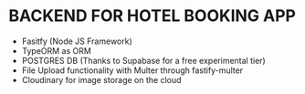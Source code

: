 # BACKEND FOR HOTEL BOOKING APP

- Fasitfy (Node JS Framework)
- TypeORM as ORM
- POSTGRES DB (Thanks to Supabase for a free experimental tier)
- File Upload functionality with Multer through fastify-multer
- Cloudinary for image storage on the cloud
